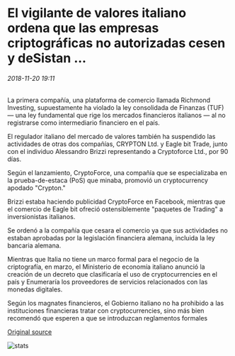 # El vigilante de valores italiano ordena que las empresas criptográficas no autorizadas cesen y deSistan ...

###### 2018-11-20 19:11

La primera compañía, una plataforma de comercio llamada Richmond Investing, supuestamente ha violado la ley consolidada de Finanzas (TUF) — una ley fundamental que rige los mercados financieros italianos — al no registrarse como intermediario financiero en el país.

El regulador italiano del mercado de valores también ha suspendido las actividades de otras dos compañías, CRYPTON Ltd. y Eagle bit Trade, junto con el individuo Alessandro Brizzi representando a Cryptoforce Ltd., por 90 días.

Según el lanzamiento, CryptoForce, una compañía que se especializaba en la prueba-de-estaca (PoS) que minaba, promovió un cryptocurrency apodado "Crypton."

Brizzi estaba haciendo publicidad CryptoForce en Facebook, mientras que el comercio de Eagle bit ofreció ostensiblemente "paquetes de Trading" a inversionistas italianos.

Se ordenó a la compañía que cesara el comercio ya que sus actividades no estaban aprobadas por la legislación financiera alemana, incluida la ley bancaria alemana.

Mientras que Italia no tiene un marco formal para el negocio de la criptografía, en marzo, el Ministerio de economía italiano anunció la creación de un decreto que clasificaría el uso de cryptocurrencies en el país y Enumeraría los proveedores de servicios relacionados con las monedas digitales.

Según los magnates financieros, el Gobierno italiano no ha prohibido a las instituciones financieras tratar con cryptocurrencies, sino más bien recomendó que esperen a que se introduzcan reglamentos formales

[Original source](https://cointelegraph.com/news/italian-securities-watchdog-orders-unauthorized-crypto-companies-to-cease-and-desist)

![stats](https://c.statcounter.com/11760860/0/a89fa40b/1/ "stats")